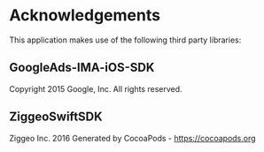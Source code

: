 # Acknowledgements
This application makes use of the following third party libraries:

## GoogleAds-IMA-iOS-SDK

Copyright 2015 Google, Inc. All rights reserved.


## ZiggeoSwiftSDK

Ziggeo Inc. 2016
Generated by CocoaPods - https://cocoapods.org
